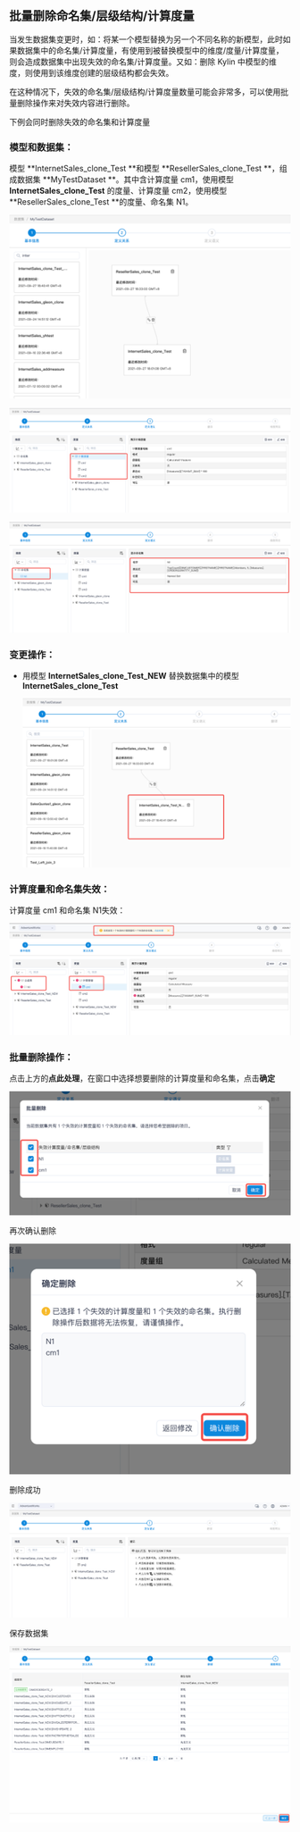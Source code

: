 ## 批量删除命名集/层级结构/计算度量

当发生数据集变更时，如：将某一个模型替换为另一个不同名称的新模型，此时如果数据集中的命名集/计算度量，有使用到被替换模型中的维度/度量/计算度量，则会造成数据集中出现失效的命名集/计算度量。又如：删除 Kylin 中模型的维度，则使用到该维度创建的层级结构都会失效。

在这种情况下，失效的命名集/层级结构/计算度量数量可能会非常多，可以使用批量删除操作来对失效内容进行删除。

下例会同时删除失效的命名集和计算度量

### 模型和数据集：

模型 **InternetSales_clone_Test **和模型 **ResellerSales_clone_Test **，组成数据集 **MyTestDataset **。其中含计算度量 cm1，使用模型 **InternetSales_clone_Test** 的度量、计算度量 cm2，使用模型 **ResellerSales_clone_Test **的度量、命名集 N1。

![数据集总览](images/Fix/dataset_info_cn.png)



![计算度量总览](images/Fix/cm_info_cn.png)



![命名集总览](images/Fix/ns_info_cn.png)



### 变更操作：

- 用模型 **InternetSales_clone_Test_NEW** 替换数据集中的模型 **InternetSales_clone_Test** 

  ![模型替换](images/Fix/new_models_cn.png)

  

### 计算度量和命名集失效：

计算度量 cm1 和命名集 N1失效：

![对象失效](images/Fix/object_error_cn.png)



### 批量删除操作：

点击上方的**点此处理**，在窗口中选择想要删除的计算度量和命名集，点击**确定**

![确认删除](images/Fix/confirm_del_cn.png)



再次确认删除

![确认删除](images/Fix/del_double_check_cn.png)

删除成功

![删除成功](images/Fix/del_finish_cn.png)



保存数据集

![保存数据集](images/Fix/save_dataset_cn.png)
